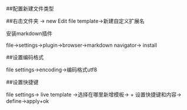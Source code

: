 ##配置新建文件类型

##右击文件夹 -> new Edit file template->新建自定义扩展名

安装markdown插件

file->settings->plugin->browser->markdown navigator-> install

##设置编码格式

file settings->encoding->编码格式utf8

##设置快捷键

file settings-> live template ->选择在哪里新增模板-> + 设置快捷键和内容-> define->apply+ok
